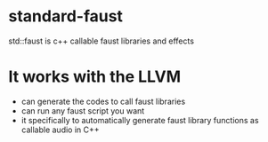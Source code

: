 # standard-faust
std::faust is c++ callable faust libraries and effects

# It works with the LLVM
* can generate the codes to call faust libraries
* can run any faust script you want
* it specifically to automatically generate faust library functions as callable audio in C++
